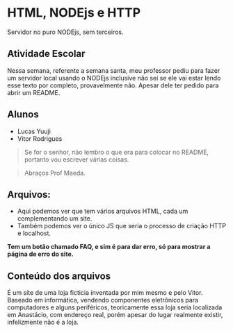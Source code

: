 # HTML, NODEjs e HTTP
Servidor no puro NODEjs, sem terceiros.

## Atividade Escolar
Nessa semana, referente a semana santa, meu professor pediu para fazer um servidor local usando o NODEjs
inclusive não sei se ele vai estar lendo esse texto por completo, provavelmente não. Apesar dele ter pedido para abrir um README.
## Alunos
+ Lucas Yuuji
+ Vitor Rodrigues

> Se for o senhor, não lembro o que era para colocar no README, portanto vou escrever várias coisas.

> Abraços Prof Maeda.

## Arquivos:
- Aqui podemos ver que tem vários arquivos HTML, cada um complementando um site.
- Também podemos ver o único JS que seria o processo de criação HTTP e localhost.

**Tem um botão chamado FAQ, e sim é para dar erro, só para mostrar a página de erro do site.**

## Conteúdo dos arquivos
É um site de uma loja ficticia inventada por mim mesmo e pelo Vitor.
Baseado em informática, vendendo componentes eletrônicos para computadores e alguns periféricos, teoricamente
essa loja seria localizada em Anastácio, com endereço real, porém apesar do lugar realmente existir,
infelizmente não é a loja. 
